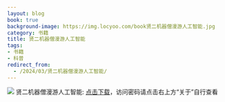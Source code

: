 ```yaml
---
layout: blog
book: true
background-image: https://img.locyoo.com/book贤二机器僧漫游人工智能.jpg
category: 书籍
title: 贤二机器僧漫游人工智能
tags:
- 书籍
- 科普
redirect_from:
  - /2024/03/贤二机器僧漫游人工智能/
---
```

![](https://img.locyoo.com/book贤二机器僧漫游人工智能.jpg)
贤二机器僧漫游人工智能: <a name = "ref1" href="https://url18.ctfile.com/f/50983618-1051397020-9400b3?p=3619">点击下载</a>，访问密码请点击右上方“关于”自行查看